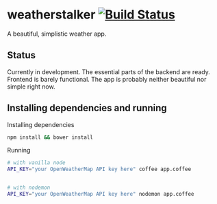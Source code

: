 # weatherstalker [![Build Status](https://travis-ci.org/kbrgl/weatherstalker.svg?branch=master)](https://travis-ci.org/kbrgl/weatherstalker)
A beautiful, simplistic weather app.

## Status
Currently in development. The essential parts of the backend are ready. Frontend is barely functional.
The app is probably neither beautiful nor simple right now.

## Installing dependencies and running
Installing dependencies
```sh
npm install && bower install
```
Running
```sh
# with vanilla node
API_KEY="your OpenWeatherMap API key here" coffee app.coffee


# with nodemon
API_KEY="your OpenWeatherMap API key here" nodemon app.coffee
```